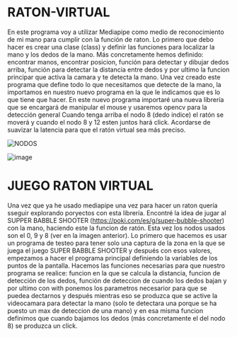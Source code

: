 # RATON-VIRTUAL
En este programa voy a utilizar Mediapipe como medio de reconocimiento de mi mano para cumplir con la función de raton. Lo primero que debo hacer es crear una clase (class) y definir las funciones para localizar la mano y los dedos de la mano.
Más concretamente hemos definido: encontrar manos, encontrar posicion, función para detectar y dibujar dedos arriba, función para detectar la distancia entre dedos y por ultimo la funcion principar que activa la camara y te detecta la mano.
Una vez creado este programa que define todo lo que necesitamos que detecte de la mano, la importamos en nuestro nuevo programa en la que le indicamos que es lo que tiene que hacer. En este nuevo programa importaré una nueva librería que se encargará de manipular el mouse y usaremos opencv para la detección general
Cuando tenga arriba el nodo 8 (dedo indice) el ratón se moverá y cuando el nodo 8 y 12 esten juntos hará click. Acordarse de suavizar la latencia para que el ratón virtual sea más preciso.

![NODOS](https://user-images.githubusercontent.com/111430658/187067350-467d4831-77ba-4828-a1b1-474c2c91b632.PNG)

![image](https://user-images.githubusercontent.com/111430658/187068659-0e03a04e-8d00-410f-b0bf-830d6e4688c6.png)

# JUEGO RATON VIRTUAL
Una vez que ya he usado mediapipe una vez para hacer un raton quería sseguir explorando poryectos con esta librería. Encontré la idea de jugar al SUPPER BABBLE SHOOTER (https://poki.com/es/g/super-bubble-shooter) con la mano, haciendo este la funcion de ratón. Esta vez los nodos usados son el 0, 9 y 8 (ver en la imagen anterior).
Lo primero que hacemos es usar un programa de testeo para tener solo una captura de la zona en la que se juega el juego SUPER BABBLE SHOOTER y después con esos valores, empezamos a hacer el programa principal definiendo la variables de los puntos de la pantalla. Hacemos las funciones necesarias para que nuestro programa se realice: funcion en la que se calcula la distancia, funcion de detección de los dedos, función de deteccion de cuando los dedos bajan y por ultimo con with ponemos los parametros necesarior para que se puedea dectarnos y después mientras eso se produzca que se active la videocamara para detectar la mano (solo te detectara una porque se ha puesto un max de deteccion de una mano) y en esa misma funcion definimos que cuando bajamos los dedos (más concretamente el del nodo 8) se produzca un click.

